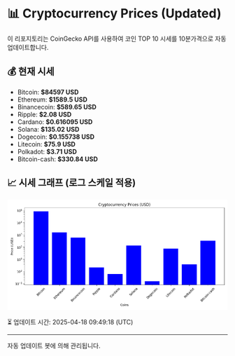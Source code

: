 
# 📊 Cryptocurrency Prices (Updated)

이 리포지토리는 CoinGecko API를 사용하여 코인 TOP 10 시세를 10분가격으로 자동 업데이트합니다.

## 💰 현재 시세
- Bitcoin: **$84597 USD**
- Ethereum: **$1589.5 USD**
- Binancecoin: **$589.65 USD**
- Ripple: **$2.08 USD**
- Cardano: **$0.616095 USD**
- Solana: **$135.02 USD**
- Dogecoin: **$0.155738 USD**
- Litecoin: **$75.9 USD**
- Polkadot: **$3.71 USD**
- Bitcoin-cash: **$330.84 USD**

## 📈 시세 그래프 (로그 스케일 적용)
![Crypto Prices](crypto_prices.png)

⏳ 업데이트 시간: 2025-04-18 09:49:18 (UTC)

---
자동 업데이트 봇에 의해 관리됩니다.
